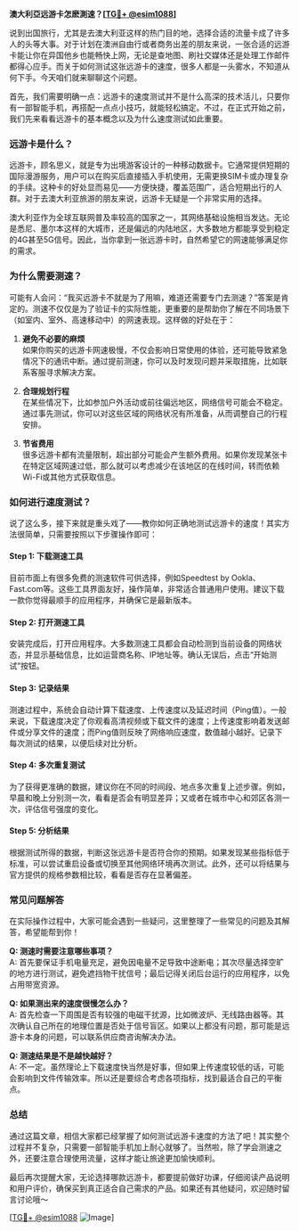 **澳大利亞远游卡怎麽測速？[[TG💪+ @esim1088](https://t.me/s/esim1088)]**

说到出国旅行，尤其是去澳大利亚这样的热门目的地，选择合适的流量卡成了许多人的头等大事。对于计划在澳洲自由行或者商务出差的朋友来说，一张合适的远游卡能让你在异国他乡也能畅快上网，无论是查地图、刷社交媒体还是处理工作邮件都得心应手。而关于如何测试这张远游卡的速度，很多人都是一头雾水，不知道从何下手。今天咱们就来聊聊这个问题。

首先，我们需要明确一点：远游卡的速度测试并不是什么高深的技术活儿，只要你有一部智能手机，再搭配一点点小技巧，就能轻松搞定。不过，在正式开始之前，我们先来看看远游卡的基本概念以及为什么速度测试如此重要。

### **远游卡是什么？**

远游卡，顾名思义，就是专为出境游客设计的一种移动数据卡。它通常提供短期的国际漫游服务，用户可以在购买后直接插入手机使用，无需更换SIM卡或办理复杂的手续。这种卡的好处显而易见——方便快捷，覆盖范围广，适合短期出行的人群。对于去澳大利亚旅游的朋友来说，远游卡无疑是一个非常实用的选择。

澳大利亚作为全球互联网普及率较高的国家之一，其网络基础设施相当发达。无论是悉尼、墨尔本这样的大城市，还是偏远的内陆地区，大多数地方都能享受到稳定的4G甚至5G信号。因此，当你拿到一张远游卡时，自然希望它的网速能够满足你的需求。

### **为什么需要测速？**

可能有人会问：“我买远游卡不就是为了用嘛，难道还需要专门去测速？”答案是肯定的。测速不仅仅是为了验证卡的实际性能，更重要的是帮助你了解在不同场景下（如室内、室外、高速移动中）的网速表现。这样做的好处在于：

1. **避免不必要的麻烦**  
   如果你购买的远游卡网速极慢，不仅会影响日常使用的体验，还可能导致紧急情况下的通讯中断。通过提前测速，你可以及时发现问题并采取措施，比如联系客服寻求解决方案。

2. **合理规划行程**  
   在某些情况下，比如参加户外活动或前往偏远地区，网络信号可能会不稳定。通过事先测试，你可以对这些区域的网络状况有所准备，从而调整自己的行程安排。

3. **节省费用**  
   很多远游卡都有流量限制，超出部分可能会产生额外费用。如果你发现某张卡在特定区域网速过低，那么就可以考虑减少在该地区的在线时间，转而依赖Wi-Fi或其他方式获取信息。

### **如何进行速度测试？**

说了这么多，接下来就是重头戏了——教你如何正确地测试远游卡的速度！其实方法很简单，只需要按照以下步骤操作即可：

#### **Step 1: 下载测速工具**
目前市面上有很多免费的测速软件可供选择，例如Speedtest by Ookla、Fast.com等。这些工具界面友好，操作简单，非常适合普通用户使用。建议下载一款你觉得最顺手的应用程序，并确保它是最新版本。

#### **Step 2: 打开测速工具**
安装完成后，打开应用程序。大多数测速工具都会自动检测到当前设备的网络状态，并显示基础信息，比如运营商名称、IP地址等。确认无误后，点击“开始测试”按钮。

#### **Step 3: 记录结果**
测速过程中，系统会自动计算下载速度、上传速度以及延迟时间（Ping值）。一般来说，下载速度决定了你观看高清视频或下载文件的速度；上传速度影响着发送邮件或分享文件的速度；而Ping值则反映了网络响应速度，数值越小越好。记录下每次测试的结果，以便后续对比分析。

#### **Step 4: 多次重复测试**
为了获得更准确的数据，建议你在不同的时间段、地点多次重复上述步骤。例如，早晨和晚上分别测一次，看看是否会有明显差异；又或者在城市中心和郊区各测一次，评估信号强度的变化。

#### **Step 5: 分析结果**
根据测试所得的数据，判断这张远游卡是否符合你的预期。如果发现某些指标低于标准，可以尝试重启设备或切换至其他网络环境再次测试。此外，还可以将结果与官方提供的规格参数相比较，看看是否存在显著偏差。

### **常见问题解答**

在实际操作过程中，大家可能会遇到一些疑问，这里整理了一些常见的问题及其解答，希望能帮到你！

**Q: 测速时需要注意哪些事项？**  
A: 首先要保证手机电量充足，避免因电量不足导致中途断电；其次尽量选择空旷的地方进行测试，避免遮挡物干扰信号；最后记得关闭后台运行的应用程序，以免占用带宽资源。

**Q: 如果测出来的速度很慢怎么办？**  
A: 首先检查一下周围是否有较强的电磁干扰源，比如微波炉、无线路由器等。其次确认自己所在的地理位置是否处于信号盲区。如果以上都没有问题，那可能是远游卡本身的问题，可以联系供应商咨询解决办法。

**Q: 测速结果是不是越快越好？**  
A: 不一定。虽然理论上下载速度快当然是好事，但如果上传速度较低的话，可能会影响到文件传输效率。所以还是要综合考虑各项指标，找到最适合自己的平衡点。

### **总结**

通过这篇文章，相信大家都已经掌握了如何测试远游卡速度的方法了吧！其实整个过程并不复杂，只需要一部智能手机加上耐心就够了。当然啦，除了学会测速之外，还要注意合理使用流量，这样才能让旅途更加愉快顺利。

最后再次提醒大家，无论选择哪款远游卡，都要提前做好功课，仔细阅读产品说明和用户评价，确保买到真正适合自己需求的产品。如果还有其他疑问，欢迎随时留言讨论哦～

[[TG💪+ @esim1088](https://t.me/s/esim1088) ![Image](https://i.postimg.cc/4NQfJmqS/Snipaste-2025-05-13-00-14-12.png)]